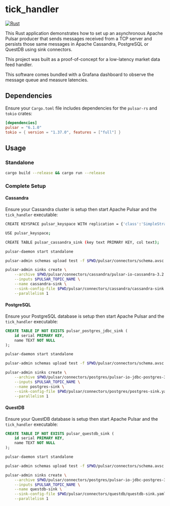 # tick_handler

[![Rust](https://github.com/alexandrebrilhante/tick_handler/actions/workflows/rust.yml/badge.svg)](https://github.com/alexandrebrilhante/tick_handler/actions/workflows/rust.yml)

This Rust application demonstrates how to set up an asynchronous Apache Pulsar producer that sends messages received from a TCP server and persists those same messages in Apache Cassandra, PostgreSQL or QuestDB using sink connectors.

This project was built as a proof-of-concept for a low-latency market data feed handler.

This software comes bundled with a Grafana dashboard to observe the message queue and measure latencies.

## Dependencies

Ensure your `Cargo.toml` file includes dependencies for the `pulsar-rs` and `tokio` crates:

```toml
[dependencies]
pulsar = "6.1.0"
tokio = { version = "1.37.0", features = ["full"] }
```

## Usage

### Standalone

```bash
cargo build --release && cargo run --release
```

### Complete Setup

#### Cassandra

Ensure your Cassandra cluster is setup then start Apache Pulsar and the `tick_handler` executable:

```bash
CREATE KEYSPACE pulsar_keyspace WITH replication = {'class':'SimpleStrategy', 'replication_factor':1};

USE pulsar_keyspace;

CREATE TABLE pulsar_cassandra_sink (key text PRIMARY KEY, col text);
````

```bash
pulsar-daemon start standalone

pulsar-admin schemas upload test -f $PWD/pulsar/connectors/schema.avsc

pulsar-admin sinks create \
    --archive $PWD/pulsar/connectors/cassandra/pulsar-io-cassandra-3.2.2.nar \
    --inputs $PULSAR_TOPIC_NAME \
    --name cassandra-sink \
    --sink-config-file $PWD/pulsar/connectors/cassandra/cassandra-sink.yml \
    --parallelism 1
```

#### PostgreSQL

Ensure your PostgreSQL database is setup then start Apache Pulsar and the `tick_handler` executable:

```sql
CREATE TABLE IF NOT EXISTS pulsar_postgres_jdbc_sink (
    id serial PRIMARY KEY,
    name TEXT NOT NULL
);
```

```bash
pulsar-daemon start standalone

pulsar-admin schemas upload test -f $PWD/pulsar/connectors/schema.avsc

pulsar-admin sinks create \
    --archive $PWD/pulsar/connectors/postgres/pulsar-io-jdbc-postgres-3.2.2.nar \
    --inputs $PULSAR_TOPIC_NAME \
    --name postgres-sink \
    --sink-config-file $PWD/pulsar/connectors/postgres/postgres-sink.yaml \
    --parallelism 1
```

#### QuestDB

Ensure your QuestDB database is setup then start Apache Pulsar and the `tick_handler` executable:

```sql
CREATE TABLE IF NOT EXISTS pulsar_questdb_sink (
    id serial PRIMARY KEY,
    name TEXT NOT NULL
);
```

```bash
pulsar-daemon start standalone

pulsar-admin schemas upload test -f $PWD/pulsar/connectors/schema.avsc

pulsar-admin sinks create \
    --archive $PWD/pulsar/connectors/postgres/pulsar-io-jdbc-postgres-3.2.2.nar \
    --inputs $PULSAR_TOPIC_NAME \
    --name questdb-sink \
    --sink-config-file $PWD/pulsar/connectors/questdb/questdb-sink.yaml \
    --parallelism 1
```
